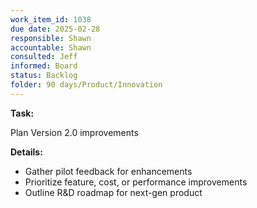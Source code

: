 ```yaml
---
work_item_id: 1038
due date: 2025-02-28
responsible: Shawn
accountable: Shawn
consulted: Jeff
informed: Board
status: Backlog
folder: 90 days/Product/Innovation
---
```


**Task:**

Plan Version 2.0 improvements

**Details:**

- Gather pilot feedback for enhancements
- Prioritize feature, cost, or performance improvements
- Outline R&D roadmap for next-gen product
